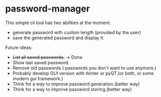 # password-manager

This simple cli tool has two abilities at the moment:
- generate password with custom length (provided by the user)
- save the generated password and display it.

Future ideas:
- ~~List all saved passwords.~~ -> Done
- Show last saved password.
- Remove old passwords ( passwords you don`t want to use anymore.)
- Probably develop GUI version with tkinter or pyQT.(or both, or some modern gui framework.)
- Think for a way to improve password generation.(better way)
- Think for a way to improve password storing.(better way)